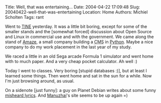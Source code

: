 Title: Well, that was entertaining...
Date: 2004-04-22 17:09:48
Slug: 20040422-well-that-was-entertaining
Location: Home
Authors: Michiel Scholten
Tags: rant

<p>Went to <a href="http://www.tine.nl/">TINE</a> yesterday. It was a little bit boring, except for some of the smaller stands and the [somewhat forced] discussion about Open Source and Linux in commercial use and with the government. We came along the stand of <a href="http://www.amaze.nl/">Amaze</a>, a small company building a <acronym title="Content Management System">CMS</acronym> in <a href="http://www.python.org/">Python</a>. Maybe a nice company to do my work placement in the last year of my study.</p>
<p>We raced a little in an old Sega arcade Formula 1 simulator and went home with to much paper. And a very cheap pocket calculator. Ah well :)</p>
<p>Today I went to classes. Very boring [stupid databases :)], but at least I learned some things. Then went home and sat in the sun for a while. Now I'm just browsing around, as usual.</p>
<p>On a sidenote [just funny]: a guy on Planet Debian writes about some funny <a href="http://www.livejournal.com/users/terryfish/30965.html">misheard lyrics</a>. And <a href="http://www.manuzhai.nl/">Manuzhai</a>'s site seems to be up again =)</p>